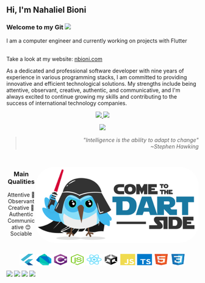 ## Hi, I'm Nahaliel Bioni
### Welcome to my Git <img src="https://camo.githubusercontent.com/e8e7b06ecf583bc040eb60e44eb5b8e0ecc5421320a92929ce21522dbc34c891/68747470733a2f2f6d656469612e67697068792e636f6d2f6d656469612f6876524a434c467a6361737252346961377a2f67697068792e676966" width="25px" data-canonical-src="https://media.giphy.com/media/hvRJCLFzcasrR4ia7z/giphy.gif" style="max-width: 100%;">

<p>
I am a computer engineer and currently working on projects with Flutter</br></br>

Take a look at my website: [nbioni.com](https://nbioni.com/)

As a dedicated and professional software developer with nine years of experience in various programming stacks, I am committed to providing innovative and efficient technological solutions. My strengths include being attentive, observant, creative, authentic, and communicative, and I'm always excited to continue growing my skills and contributing to the success of international technology companies.</br>
</p>
<div align="center">
  <a href="https://github.com/Nbioni">
    <img height="180em" src="https://github-readme-stats.vercel.app/api?username=Nbioni&show_icons=true&theme=tokyonight&count_private=true"/>
    <img height="180em" src="https://github-readme-stats.vercel.app/api/top-langs/?username=Nbioni&layout=compact&langs_count=7&theme=tokyonight"/>
  </a>
  
![](https://komarev.com/ghpvc/?username=Nbioni&color=0075c9)
  
</div>


<div align="right">
  
> _"Intelligence is the ability to adapt to change" <br> ~Stephen Hawking_ 
  
</div>
<br>

  [<img align="right" alt="Naha-pic" height="200" style="border-radius:50px;" src="https://raw.githubusercontent.com/kevmoo/dart_side/master/Dash%20Dart%20PNG%20%20-%20white.png" />](https://github.com/kevmoo/dart_side)
  <div align="center">
  
### Main Qualities
Attentive 🧐 Observant<br>
Creative 🎨 Authentic<br>
Communicative 😊 Sociable<br>
</div>
<br>
<div align="center" style="display: inline_block">
  
  [<img align="center" alt="Naha-Flutter" height="30" width="40" src="https://raw.githubusercontent.com/devicons/devicon/master/icons/flutter/flutter-original.svg" />](https://flutter.dev/)
  [<img align="center" alt="Naha-Dart" height="30" width="40" src="https://raw.githubusercontent.com/devicons/devicon/master/icons/dart/dart-original.svg" />](https://dart.dev/)
  [<img align="center" alt="Naha-Csharp" height="30" width="40" src="https://raw.githubusercontent.com/devicons/devicon/master/icons/csharp/csharp-original.svg">](https://docs.microsoft.com/pt-br/dotnet/csharp/)
  [<img align="center" alt="Naha-NodeJS" height="30" width="40" src="https://raw.githubusercontent.com/devicons/devicon/master/icons/nodejs/nodejs-original.svg">](https://nodejs.org/en/about/)
  [<img align="center" alt="Naha-React" height="30" width="40" src="https://raw.githubusercontent.com/devicons/devicon/master/icons/react/react-original.svg">](https://reactjs.org/)
  [<img align="center" alt="Naha-Unity" height="30" width="40" src="https://raw.githubusercontent.com/devicons/devicon/master/icons/unity/unity-original.svg">](https://unity.com/)
  [<img align="center" alt="Naha-Js" height="30" width="40" src="https://raw.githubusercontent.com/devicons/devicon/master/icons/javascript/javascript-plain.svg">](https://developer.mozilla.org/pt-BR/docs/Web/JavaScript)
  [<img align="center" alt="Naha-Ts" height="30" width="40" src="https://raw.githubusercontent.com/devicons/devicon/master/icons/typescript/typescript-plain.svg">](https://www.typescriptlang.org/docs/)
  [<img align="center" alt="Naha-HTML" height="30" width="40" src="https://raw.githubusercontent.com/devicons/devicon/master/icons/html5/html5-original.svg">](https://developer.mozilla.org/en-US/docs/Glossary/HTML5)
  [<img align="center" alt="Naha-CSS" height="30" width="40" src="https://raw.githubusercontent.com/devicons/devicon/master/icons/css3/css3-original.svg">](https://developer.mozilla.org/pt-BR/docs/Web/CSS)
</div>
 
<div> 
  <a href="https://instagram.com/nahalielbioni" target="_blank"><img src="https://img.shields.io/badge/-Instagram-%23E4405F?style=for-the-badge&logo=instagram&logoColor=white" target="_blank"></a>
 <a href="http://discordapp.com/users/283632451379527691" target="_blank"><img src="https://img.shields.io/badge/Discord-7289DA?style=for-the-badge&logo=discord&logoColor=white" target="_blank"></a> 
  <a href = "mailto:nbioni.developer@gmail.com"><img src="https://img.shields.io/badge/-Gmail-%23333?style=for-the-badge&logo=gmail&logoColor=white" target="_blank"></a>
  <a href="https://www.linkedin.com/in/nahaliel-bioni" target="_blank"><img src="https://img.shields.io/badge/-LinkedIn-%230077B5?style=for-the-badge&logo=linkedin&logoColor=white" target="_blank"></a> 
</div>
